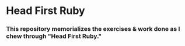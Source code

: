 # Head First Ruby
### This repository memorializes the exercises & work done as I chew through "Head First Ruby."
